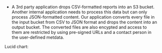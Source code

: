 - A 3rd party application drops CSV-formatted reports into an S3 bucket. Another internal application needs to process this data but can only process JSON-formatted content. Our application converts every file in the input bucket from CSV to JSON format and drops the content into an output bucket. The converted files are also encypted and access to them are restricted by using pre-signed URLs and a contact person in the user-defined metdata.

Lucid chart:
